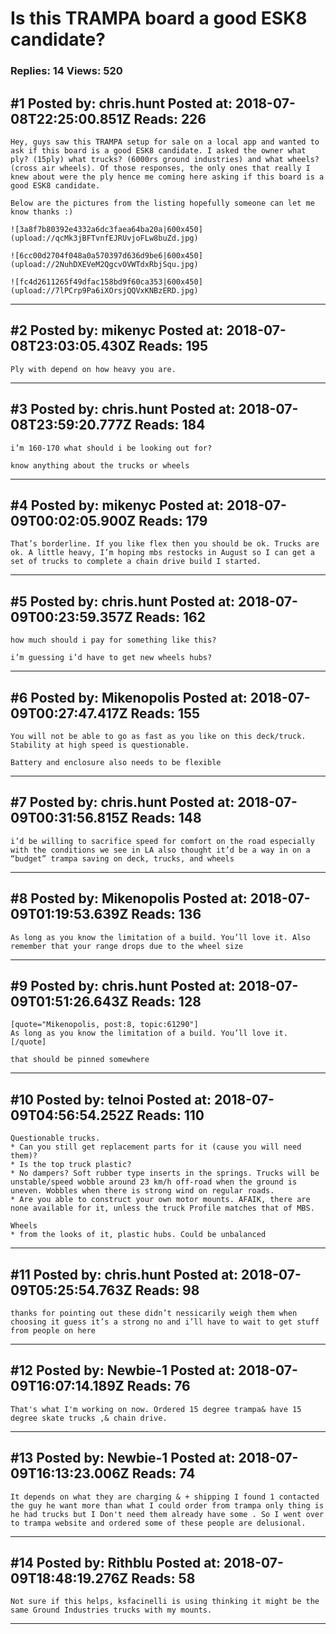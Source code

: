 # Is this TRAMPA board a good ESK8 candidate?

### Replies: 14 Views: 520

## \#1 Posted by: chris.hunt Posted at: 2018-07-08T22:25:00.851Z Reads: 226

```
Hey, guys saw this TRAMPA setup for sale on a local app and wanted to ask if this board is a good ESK8 candidate. I asked the owner what ply? (15ply) what trucks? (6000rs ground industries) and what wheels? (cross air wheels). Of those responses, the only ones that really I knew about were the ply hence me coming here asking if this board is a good ESK8 candidate.

Below are the pictures from the listing hopefully someone can let me know thanks :)

![3a8f7b80392e4332a6dc3faea64ba20a|600x450](upload://qcMk3jBFTvnfEJRUvjoFLw8buZd.jpg)

![6cc00d2704f048a0a570397d636d9be6|600x450](upload://2NuhDXEVeM2QgcvOVWTdxRbjSqu.jpg)

![fc4d2611265f49dfac158bd9f60ca353|600x450](upload://7lPCrp9Pa6iXOrsjQQVxKNBzERD.jpg)
```

---
## \#2 Posted by: mikenyc Posted at: 2018-07-08T23:03:05.430Z Reads: 195

```
Ply with depend on how heavy you are.
```

---
## \#3 Posted by: chris.hunt Posted at: 2018-07-08T23:59:20.777Z Reads: 184

```
i’m 160-170 what should i be looking out for?

know anything about the trucks or wheels
```

---
## \#4 Posted by: mikenyc Posted at: 2018-07-09T00:02:05.900Z Reads: 179

```
That’s borderline. If you like flex then you should be ok. Trucks are ok. A little heavy, I’m hoping mbs restocks in August so I can get a set of trucks to complete a chain drive build I started.
```

---
## \#5 Posted by: chris.hunt Posted at: 2018-07-09T00:23:59.357Z Reads: 162

```
how much should i pay for something like this?

i’m guessing i’d have to get new wheels hubs?
```

---
## \#6 Posted by: Mikenopolis Posted at: 2018-07-09T00:27:47.417Z Reads: 155

```
You will not be able to go as fast as you like on this deck/truck. Stability at high speed is questionable. 

Battery and enclosure also needs to be flexible
```

---
## \#7 Posted by: chris.hunt Posted at: 2018-07-09T00:31:56.815Z Reads: 148

```
i’d be willing to sacrifice speed for comfort on the road especially with the conditions we see in LA also thought it’d be a way in on a “budget” trampa saving on deck, trucks, and wheels
```

---
## \#8 Posted by: Mikenopolis Posted at: 2018-07-09T01:19:53.639Z Reads: 136

```
As long as you know the limitation of a build. You’ll love it. Also remember that your range drops due to the wheel size
```

---
## \#9 Posted by: chris.hunt Posted at: 2018-07-09T01:51:26.643Z Reads: 128

```
[quote="Mikenopolis, post:8, topic:61290"]
As long as you know the limitation of a build. You’ll love it.
[/quote]

that should be pinned somewhere
```

---
## \#10 Posted by: telnoi Posted at: 2018-07-09T04:56:54.252Z Reads: 110

```
Questionable trucks. 
* Can you still get replacement parts for it (cause you will need them)? 
* Is the top truck plastic?
* No dampers? Soft rubber type inserts in the springs. Trucks will be unstable/speed wobble around 23 km/h off-road when the ground is uneven. Wobbles when there is strong wind on regular roads. 
* Are you able to construct your own motor mounts. AFAIK, there are none available for it, unless the truck Profile matches that of MBS.

Wheels
* from the looks of it, plastic hubs. Could be unbalanced
```

---
## \#11 Posted by: chris.hunt Posted at: 2018-07-09T05:25:54.763Z Reads: 98

```
thanks for pointing out these didn’t nessicarily weigh them when choosing it guess it’s a strong no and i’ll have to wait to get stuff from people on here
```

---
## \#12 Posted by: Newbie-1 Posted at: 2018-07-09T16:07:14.189Z Reads: 76

```
That's what I'm working on now. Ordered 15 degree trampa& have 15 degree skate trucks ,& chain drive.
```

---
## \#13 Posted by: Newbie-1 Posted at: 2018-07-09T16:13:23.006Z Reads: 74

```
It depends on what they are charging & + shipping I found 1 contacted the guy he want more than what I could order from trampa only thing is he had trucks but I Don't need them already have some . So I went over to trampa website and ordered some of these people are delusional.
```

---
## \#14 Posted by: Rithblu Posted at: 2018-07-09T18:48:19.276Z Reads: 58

```
Not sure if this helps, ksfacinelli is using thinking it might be the same Ground Industries trucks with my mounts.
```

---
